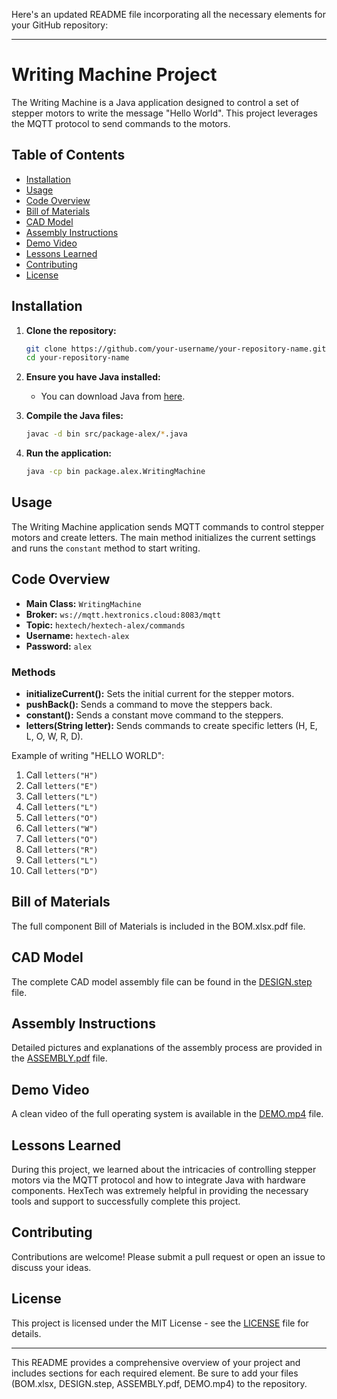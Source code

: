 Here's an updated README file incorporating all the necessary elements for your GitHub repository:

---

# Writing Machine Project

The Writing Machine is a Java application designed to control a set of stepper motors to write the message "Hello World". This project leverages the MQTT protocol to send commands to the motors.

## Table of Contents

- [Installation](#installation)
- [Usage](#usage)
- [Code Overview](#code-overview)
- [Bill of Materials](#bill-of-materials)
- [CAD Model](#cad-model)
- [Assembly Instructions](#assembly-instructions)
- [Demo Video](#demo-video)
- [Lessons Learned](#lessons-learned)
- [Contributing](#contributing)
- [License](#license)

## Installation

1. **Clone the repository:**
   ```bash
   git clone https://github.com/your-username/your-repository-name.git
   cd your-repository-name
   ```

2. **Ensure you have Java installed:**
   - You can download Java from [here](https://www.oracle.com/java/technologies/javase-downloads.html).

3. **Compile the Java files:**
   ```bash
   javac -d bin src/package-alex/*.java
   ```

4. **Run the application:**
   ```bash
   java -cp bin package.alex.WritingMachine
   ```

## Usage

The Writing Machine application sends MQTT commands to control stepper motors and create letters. The main method initializes the current settings and runs the `constant` method to start writing.

## Code Overview

- **Main Class:** `WritingMachine`
- **Broker:** `ws://mqtt.hextronics.cloud:8083/mqtt`
- **Topic:** `hextech/hextech-alex/commands`
- **Username:** `hextech-alex`
- **Password:** `alex`

### Methods

- **initializeCurrent():** Sets the initial current for the stepper motors.
- **pushBack():** Sends a command to move the steppers back.
- **constant():** Sends a constant move command to the steppers.
- **letters(String letter):** Sends commands to create specific letters (H, E, L, O, W, R, D).

Example of writing "HELLO WORLD":

1. Call `letters("H")`
2. Call `letters("E")`
3. Call `letters("L")`
4. Call `letters("L")`
5. Call `letters("O")`
6. Call `letters("W")`
7. Call `letters("O")`
8. Call `letters("R")`
9. Call `letters("L")`
10. Call `letters("D")`

## Bill of Materials

The full component Bill of Materials is included in the BOM.xlsx.pdf file.

## CAD Model

The complete CAD model assembly file can be found in the [DESIGN.step](DESIGN.step) file.

## Assembly Instructions

Detailed pictures and explanations of the assembly process are provided in the [ASSEMBLY.pdf](ASSEMBLY.pdf) file.

## Demo Video

A clean video of the full operating system is available in the [DEMO.mp4](DEMO.mp4) file.

## Lessons Learned

During this project, we learned about the intricacies of controlling stepper motors via the MQTT protocol and how to integrate Java with hardware components. HexTech was extremely helpful in providing the necessary tools and support to successfully complete this project.

## Contributing

Contributions are welcome! Please submit a pull request or open an issue to discuss your ideas.

## License

This project is licensed under the MIT License - see the [LICENSE](LICENSE) file for details.

---

This README provides a comprehensive overview of your project and includes sections for each required element. Be sure to add your files (BOM.xlsx, DESIGN.step, ASSEMBLY.pdf, DEMO.mp4) to the repository.
